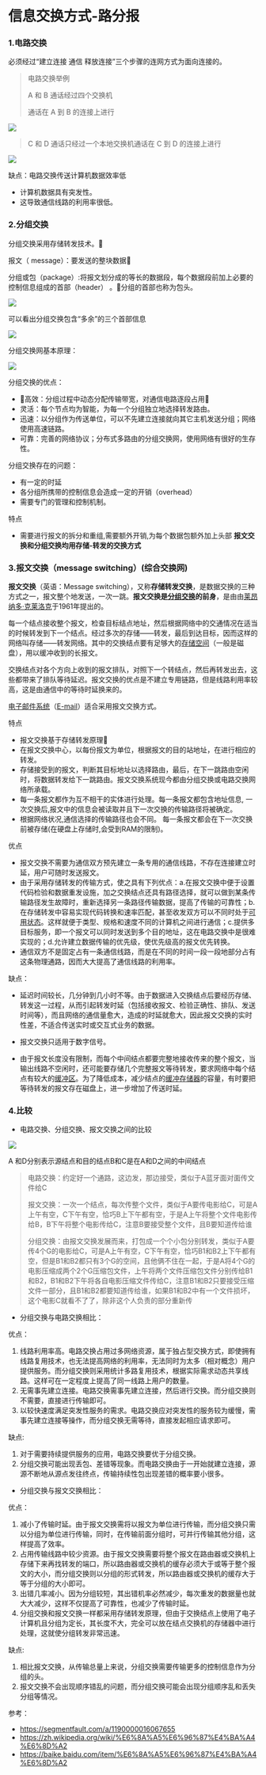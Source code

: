 # 信息交换方式-路分报

### 1.电路交换

必须经过“建立连接   通信   释放连接”三个步骤的连网方式为面向连接的。

> 电路交换举例
>
> A 和 B 通话经过四个交换机
>
> 通话在 A 到 B 的连接上进行

![](https://cdn.jsdelivr.net/gh/ZanderZhao/img20/file/20191104084655.png)

> C 和 D 通话只经过一个本地交换机通话在 C 到 D 的连接上进行

![](https://cdn.jsdelivr.net/gh/ZanderZhao/img20/file/20191104085003.png)

缺点：电路交换传送计算机数据效率低

+ 计算机数据具有突发性。
+ 这导致通信线路的利用率很低。



### 2.分组交换

分组交换采用存储转发技术。

报文（ message）：要发送的整块数据

分组或包（package）:将报文划分成的等长的数据段，每个数据段前加上必要的控制信息组成的首部（header） 。分组的首部也称为包头。

![](https://cdn.jsdelivr.net/gh/ZanderZhao/img20/file/20191104085304.png)

可以看出分组交换包含“多余”的三个首部信息

![](https://cdn.jsdelivr.net/gh/ZanderZhao/img20/file/20191104085421.png)





分组交换网基本原理：

![](https://cdn.jsdelivr.net/gh/ZanderZhao/img20/file/20191104085445.png)



分组交换的优点：

+ 高效：分组过程中动态分配传输带宽，对通信电路逐段占用
+ 灵活：每个节点均为智能，为每一个分组独立地选择转发路由。    
+ 迅速：以分组作为传送单位，可以不先建立连接就向其它主机发送分组；网络使用高速链路。    
+ 可靠：完善的网络协议；分布式多路由的分组交换网，使用网络有很好的生存性。



 分组交换存在的问题：

+ 有一定的时延
+ 各分组所携带的控制信息会造成一定的开销（overhead）
+ 需要专门的管理和控制机制。

特点

+ 需要进行报文的拆分和重组,需要额外开销,为每个数据包额外加上头部 **报文交换和分组交换均用存储-转发的交换方式**



### 3.报文交换（message switching）(综合交换网)

**报文交换**（英语：Message switching），又称**存储转发交换**，是数据交换的三种方式之一，报文整个地发送，一次一跳。**报文交换是[分组交换](https://zh.wikipedia.org/wiki/%E5%88%86%E7%BB%84%E4%BA%A4%E6%8D%A2)的前身**，是由由[莱昂纳多·克莱洛克](https://zh.wikipedia.org/wiki/%E8%8E%B1%E6%98%82%E7%BA%B3%E5%A4%9A%C2%B7%E5%85%8B%E8%8E%B1%E6%B4%9B%E5%85%8B)于1961年提出的。

每一个结点接收整个报文，检查目标结点地址，然后根据网络中的交通情况在适当的时候转发到下一个结点。经过多次的存储——转发，最后到达目标，因而这样的网络叫存储——转发网络。其中的交换结点要有足够大的[存储空间](https://baike.baidu.com/item/%E5%AD%98%E5%82%A8%E7%A9%BA%E9%97%B4)（一般是磁盘），用以缓冲收到的长报文。

交换结点对各个方向上收到的报文排队，对照下一个转结点，然后再转发出去，这些都带来了排队等待延迟。报文交换的优点是不建立专用链路，但是线路利用率较高，这是由通信中的等待时延换来的。

[电子邮件系统](https://baike.baidu.com/item/%E7%94%B5%E5%AD%90%E9%82%AE%E4%BB%B6%E7%B3%BB%E7%BB%9F)（[E-mail](https://baike.baidu.com/item/E-mail)）适合采用报文交换方式。

 特点

+ 报文交换基于存储转发原理
+ 在报文交换中心，以每份报文为单位，根据报文的目的站地址，在进行相应的转发。
+ 存储接受到的报文，判断其目标地址以选择路由，最后，在下一跳路由空闲时，将数据转发给下一跳路由。报文交换系统现今都由分组交换或电路交换网络所承载。
+ 每一条报文都作为互不相干的实体进行处理。每一条报文都包含地址信息, 一次交换后,报文中的信息会被读取并且下一次交换的传输路径将被确定。
+ 根据网络状况,通信选择的传输路径也会不同。 每一条报文都会在下一次交换前被存储(在硬盘上存储时,会受到RAM的限制)。

优点

+ 报文交换不需要为通信双方预先建立一条专用的通信线路，不存在连接建立时延，用户可随时发送报文。
+ 由于采用存储转发的传输方式，使之具有下列优点：a.在报文交换中便于设置代码检验和数据重发设施，加之交换结点还具有路径选择，就可以做到某条传输路径发生故障时，重新选择另一条路径传输数据，提高了传输的可靠性；b.在存储转发中容易实现代码转换和速率匹配，甚至收发双方可以不同时处于[可用状态](https://baike.baidu.com/item/%E5%8F%AF%E7%94%A8%E7%8A%B6%E6%80%81)。这样就便于类型、规格和速度不同的计算机之间进行通信；c.提供多目标服务，即一个报文可以同时发送到多个目的地址，这在电路交换中是很难实现的；d.允许建立数据传输的优先级，使优先级高的报文优先转换。
+ 通信双方不是固定占有一条通信线路，而是在不同的时间一段一段地部分占有这条物理通路，因而大大提高了通信线路的利用率。 

缺点：

+ 延迟时间较长，几分钟到几小时不等。由于数据进入交换结点后要经历存储、转发这一过程，从而引起转发时延（包括接收报文、检验正确性、排队、发送时间等），而且网络的通信量愈大，造成的时延就愈大，因此报文交换的实时性差，不适合传送实时或交互式业务的数据。

+ 报文交换只适用于数字信号。

+ 由于报文长度没有限制，而每个中间结点都要完整地接收传来的整个报文，当输出线路不空闲时，还可能要存储几个完整报文等待转发，要求网络中每个结点有较大的[缓冲区](https://baike.baidu.com/item/%E7%BC%93%E5%86%B2%E5%8C%BA)。为了降低成本，减少结点的[缓冲存储器](https://baike.baidu.com/item/%E7%BC%93%E5%86%B2%E5%AD%98%E5%82%A8%E5%99%A8)的容量，有时要把等待转发的报文存在磁盘上，进一步增加了传送时延。

  

  



### 4.比较



+ 电路交换、分组交换、报文交换之间的比较

![](https://cdn.jsdelivr.net/gh/ZanderZhao/img20/file/20191104090022.png)

A 和D分别表示源结点和目的结点B和C是在A和D之间的中间结点



> 电路交换：约定好一个通路，这边发，那边接受，类似于A蓝牙面对面传文件给C
>
> 报文交换：一次一个结点，每次传整个文件，类似于A要传电影给C，可是A上午有空，C下午有空，恰巧B上下午都有空，于是A上午将整个文件电影传给B，B下午将整个电影传给C，注意B要接受整个文件，且B要知道传给谁
>
> 分组交换：由报文交换发展而来，打包成一个个小包分别转发，类似于A要传4个G的电影给C，可是A上午有空，C下午有空，恰巧B1和B2上下午都有空，但是B1和B2都只有3个G的空间，且他俩不住在一起，于是A将4个G的电影压缩成两个2个G压缩包文件，上午将两个文件压缩包文件分别传给B1和B2，B1和B2下午将各自电影压缩文件传给C，注意B1和B2只要接受压缩文件一部分，且B1和B2都要知道传给谁，如果B1和B2中有一个文件损坏，这个电影C就看不了了，除非这个人负责的部分重新传





+ 分组交换与电路交换相比：

优点：

1. 线路利用率高。电路交换占用过多网络资源，属于独占型交换方式，即使拥有线路复用技术，也无法提高网络的利用率，无法同时为太多（相对概念）用户提供服务。而分组交换则采用统计多路复用技术，根据实际需求动态共享线路。这样可在一定程度上提高了同一线路上用户的数量。
2. 无需事先建立连接。电路交换需事先建立连接，然后进行交换。而分组交换则不需要，直接进行传输即可。
3. 以较快速度满足突发性服务的需求。电路交换应对突发性的服务较为缓慢，需事先建立连接等操作，而分组交换无需等待，直接发起相应请求即可。

缺点:

1. 对于需要持续提供服务的应用，电路交换要优于分组交换。
2. 分组交换可能出现丢包、差错等现象。而电路交换由于一开始就建立连接，源源不断地从源点发往终点，传输持续性包出现差错的概率要小很多。

 

+ 分组交换与报文交换相比：

优点：

1. 减小了传输时延。由于报文交换需将以报文为单位进行传输，而分组交换只需以分组为单位进行传输，同时，在传输前面分组时，可并行传输其他分组，这样提高了效率。
2. 占用传输线路中较少资源。由于报文交换需要将整个报文在路由器或交换机上存储下来再找转发的端口，所以路由器或交换机的缓存必须大于或等于整个报文的大小，而分组交换则以分组的形式转发，所以路由器或交换机的缓存大于等于分组的大小即可。
3. 出错几率减小。因为分组较短，其出错机率必然减少，每次重发的数据量也就大大减少，这样不仅提高了可靠性，也减少了传输时延。
4. 分组交换和报文交换一样都采用存储转发原理，但由于交换结点上使用了电子计算机且分组为定长，其长度不大，完全可以放在结点交换机的存储器中进行处理，这就使分组转发非常迅速。

缺点:

1. 相比报文交换，从传输总量上来说，分组交换需要传输更多的控制信息作为分组的头。
2. 报文交换不会出现顺序错乱的问题，而分组交换可能会出现分组顺序乱和丢失分组等情况。





参考：

+ <https://segmentfault.com/a/1190000016067655>
+ <https://zh.wikipedia.org/wiki/%E6%8A%A5%E6%96%87%E4%BA%A4%E6%8D%A2>
+ <https://baike.baidu.com/item/%E6%8A%A5%E6%96%87%E4%BA%A4%E6%8D%A2>